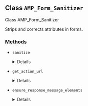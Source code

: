 ## Class `AMP_Form_Sanitizer`

Class AMP_Form_Sanitizer

Strips and corrects attributes in forms.

### Methods
* `sanitize`

	<details>

	```php
	public sanitize()
	```

	Sanitize the &lt;form&gt; elements from the HTML contained in this instance&#039;s Dom\Document.


	</details>
* `get_action_url`

	<details>

	```php
	protected get_action_url( $action_url )
	```

	Get the action URL for the form element.


	</details>
* `ensure_response_message_elements`

	<details>

	```php
	public ensure_response_message_elements( $form )
	```

	Ensure that the form has a submit-success and submit-error element templates.


	</details>
